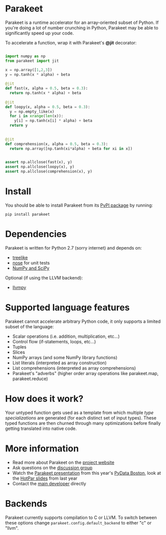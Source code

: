 Parakeet
====

Parakeet is a runtime accelerator for an array-oriented subset of Python. 
If you're doing a lot of number crunching in Python, 
Parakeet may be able to significantly speed up your code. 


To accelerate a function, wrap it with Parakeet's **@jit** decorator:

```python 

import numpy as np 
from parakeet import jit 

x = np.array([1,2,3])
y = np.tanh(x * alpha) + beta
   
@jit
def fast(x, alpha = 0.5, beta = 0.3):
  return np.tanh(x * alpha) + beta 
   
@jit 
def loopy(x, alpha = 0.5, beta = 0.3):
  y = np.empty_like(x)
  for i in xrange(len(x)):
    y[i] = np.tanh(x[i] * alpha) + beta
  return y
     
  
@jit
def comprehension(x, alpha = 0.5, beta = 0.3):
  return np.array([np.tanh(xi*alpha) + beta for xi in x])
  

assert np.allclose(fast(x), y)
assert np.allclose(loopy(x), y)
assert np.allclose(comprehension(x), y)

```



Install
====
You should be able to install Parakeet from its [PyPI package](https://pypi.python.org/pypi/parakeet/) by running:

    pip install parakeet


Dependencies
====

Parakeet is written for Python 2.7 (sorry internet) and depends on:

* [treelike](https://github.com/iskandr/treelike)
* [nose](https://nose.readthedocs.org/en/latest/) for unit tests
* [NumPy and SciPy](http://www.scipy.org/install.html)

Optional (if using the LLVM backend):

* [llvmpy](http://www.llvmpy.org/#quickstart)




Supported language features
====

Parakeet cannot accelerate arbitrary Python code, it only supports a limited subset of the language:

  * Scalar operations (i.e. addition, multiplication, etc...)
  * Control flow (if-statements, loops, etc...)
  * Tuples
  * Slices
  * NumPy arrays (and some NumPy library functions) 
  * List literals (interpreted as array construction)
  * List comprehensions (interpreted as array comprehensions)
  * Parakeet's "adverbs" (higher order array operations like parakeet.map, parakeet.reduce)



How does it work? 
====
Your untyped function gets used as a template from which multiple *type specializations* are generated 
(for each distinct set of input types). 
These typed functions are then churned through many optimizations before finally getting translated into native code. 

More information
===

  * Read more about Parakeet on the [project website](http://www.parakeetpython.com) 
  * Ask questions on the [discussion group](http://groups.google.com/forum/#!forum/parakeet-python)
  * Watch the [Parakeet presentation](https://vimeo.com/73895275) from this year's [PyData Boston](http://pydata.org/bos2013), look at the [HotPar slides](https://www.usenix.org/conference/hotpar12/parakeet-just-time-parallel-accelerator-python) from last year 
  * Contact the [main developer](http://www.rubinsteyn.com) directly

Backends
===
Parakeet currently supports compilation to C or LLVM. To switch between these options change `parakeet.config.default_backend` to either "c" or "llvm". 


